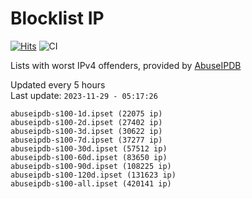 # Blocklist IP

[![Hits](https://hits.seeyoufarm.com/api/count/incr/badge.svg?url=https%3A%2F%2Fgithub.com%2Fborestad%2Fblocklist-ip%2F&count_bg=%2379C83D&title_bg=%23555555&icon=&icon_color=%23E7E7E7&title=hits&edge_flat=false)](https://hits.seeyoufarm.com)  ![CI](https://img.shields.io/github/workflow/status/borestad/blocklist-ip/CI?style=flat-square)

Lists with worst IPv4 offenders, provided by [AbuseIPDB](https://www.abuseipdb.com/)

<!-- FOOTER-PLACEHOLDER -->
Updated every 5 hours<br>
Last update: `2023-11-29 - 05:17:26`
```
abuseipdb-s100-1d.ipset (22075 ip)
abuseipdb-s100-2d.ipset (27402 ip)
abuseipdb-s100-3d.ipset (30622 ip)
abuseipdb-s100-7d.ipset (37277 ip)
abuseipdb-s100-30d.ipset (57512 ip)
abuseipdb-s100-60d.ipset (83650 ip)
abuseipdb-s100-90d.ipset (108225 ip)
abuseipdb-s100-120d.ipset (131623 ip)
abuseipdb-s100-all.ipset (420141 ip)
```
